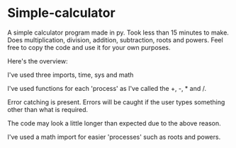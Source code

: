 # Simple-calculator
A simple calculator program made in py.
Took less than 15 minutes to make.
Does multiplication, division, addition, subtraction, roots and powers.
Feel free to copy the code and use it for your own purposes.

Here's the overview:

  I've used three imports, time, sys and math

  I've used functions for each 'process' as I've called the +, -, * and /.

  Error catching is present. Errors will be caught if the user types something other than what is required.

  The code may look a little longer than expected due to the above reason.

  I've used a math import for easier 'processes' such as roots and powers.
